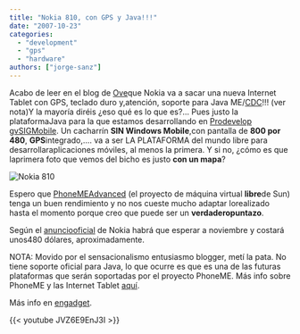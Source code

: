 ```yaml
---
title: "Nokia 810, con GPS y Java!!!"
date: "2007-10-23"
categories: 
  - "development"
  - "gps"
  - "hardware"
authors: ["jorge-sanz"]
---
```


Acabo de leer en el blog de [Ove](http://ovenordstrom.blogspot.com/2007/10/nokia-n810-internet-tablet-really-cool.html)que Nokia va a sacar una nueva Internet Tablet con GPS, teclado duro y,atención, soporte para Java ME/[CDC](http://java.sun.com/products/cdc/overview.html)!!! (ver nota)Y la mayoría diréis ¿eso qué es lo que es?... Pues justo la plataformaJava para la que estamos desarrollando en [Prodevelop](http://www.prodevelop.es) [gvSIGMobile](http://www.foss4g2007.org/presentations/view.php?abstract_id=124). Un cacharrín **SIN Windows Mobile**,con pantalla de **800 por 480**, **GPS**integrado,.... va a ser LA PLATAFORMA del mundo libre para desarrollaraplicaciones móviles, al menos la primera. Y si no, ¿cómo es que laprimera foto que vemos del bicho es justo **con un mapa**?

![Nokia 810](/imgs/2007/n810_02_web_440-low.jpg)

Espero que [PhoneMEAdvanced](https://phoneme.dev.java.net/) (el proyecto de máquina virtual **libre**de Sun) tenga un buen rendimiento y no nos cueste mucho adaptar lorealizado hasta el momento porque creo que puede ser un **verdaderopuntazo**.

Según el [anunciooficial](http://www.nokia.com/A4136001?newsid=1160660) de Nokia habrá que esperar a noviembre y costará unos480 dólares, aproximadamente.

NOTA: Movido por el sensacionalismo entusiasmo blogger, metí la pata. No tiene soporte oficial para Java, lo que ocurre es que es una de las futuras plataformas que serán soportadas por el proyecto PhoneME. Más info sobre PhoneME y las Internet Tablet [aquí](http://wiki.java.net/bin/view/Mobileandembedded/PhoneMEAdvancedPlatformsNokia800 "PhoneME y Maemo").

Más info en [engadget](http://www.engadget.com/2007/10/17/nokias-n810-makes-first-appearance-drops-jaws/).

{{< youtube JVZ6E9EnJ3I >}}
